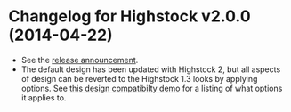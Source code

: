 # Changelog for Highstock v2.0.0 (2014-04-22)
        
- See the [release announcement](/component/content/article/2-news/134-announcing-highcharts-4/).
- The default design has been updated with Highstock 2, but all aspects of design can be reverted to the Highstock 1.3 looks by applying options. See [this design compatibilty demo](http://jsfiddle.net/highcharts/Y5ak7/) for a listing of what options it applies to.